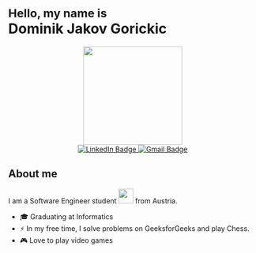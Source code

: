 <h1>
<sub> Hello, my name is </sub> <br>
Dominik Jakov Gorickic <br>
</h1>

<div id="header" align="center">
  <img src="https://media.giphy.com/media/gjrYDwbjnK8x36xZIO/giphy.gif" width="200"/>
</div>

<div id="badges" align="center">
  <a href="https://www.linkedin.com/in/dominik-jakov-gorickic-a23429225">
    <img src="https://img.shields.io/badge/LinkedIn-blue?style=for-the-badge&logo=linkedin&logoColor=white" alt="LinkedIn Badge"/>
  </a>
  
  <a href="mailto:dominik.j.gorickic@gmail.com">
    <img src="https://img.shields.io/badge/Gmail-white?style=for-the-badge&logo=gmail&logoColor=red" alt="Gmail Badge"/>
  </a>
 </div>






## About me
I am a Software Engineer student <img src="https://media.giphy.com/media/WUlplcMpOCEmTGBtBW/giphy.gif" width="30"> from Austria.
- 🎓 Graduating at Informatics
- :zap: In my free time, I solve problems on GeeksforGeeks and play Chess.
- 🎮 Love to play video games  
